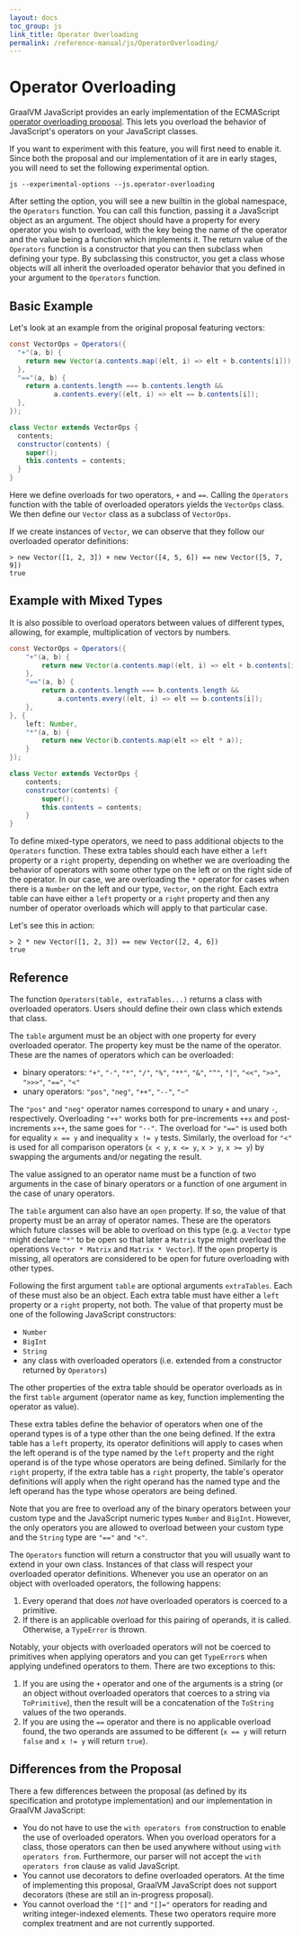 ```yaml
---
layout: docs
toc_group: js
link_title: Operator Overloading
permalink: /reference-manual/js/OperatorOverloading/
---
```

# Operator Overloading

GraalVM JavaScript provides an early implementation of the ECMAScript [operator overloading proposal](https://github.com/tc39/proposal-operator-overloading). This lets you overload the behavior of JavaScript's operators on your JavaScript classes.

If you want to experiment with this feature, you will first need to enable it. Since both the proposal and our implementation of it are in early stages, you will need to set the following experimental option.

```shell
js --experimental-options --js.operator-overloading
```

After setting the option, you will see a new builtin in the global namespace, the `Operators` function. You can call this function, passing it a JavaScript object as an argument. The object should have a property for every operator you wish to overload, with the key being the name of the operator and the value being a function which implements it. The return value of the `Operators` function is a constructor that you can then subclass when defining your type. By subclassing this constructor, you get a class whose objects will all inherit the overloaded operator behavior that you defined in your argument to the `Operators` function.

## Basic Example

Let's look at an example from the original proposal featuring vectors:

```java
const VectorOps = Operators({
  "+"(a, b) {
    return new Vector(a.contents.map((elt, i) => elt + b.contents[i]));
  },
  "=="(a, b) {
    return a.contents.length === b.contents.length &&
           a.contents.every((elt, i) => elt == b.contents[i]);
  },
});

class Vector extends VectorOps {
  contents;
  constructor(contents) {
    super();
    this.contents = contents;
  }
}
```

Here we define overloads for two operators, `+` and `==`. Calling the `Operators` function with the table of overloaded operators yields the `VectorOps` class. We then define our `Vector` class as a subclass of `VectorOps`.

If we create instances of `Vector`, we can observe that they follow our overloaded operator definitions:

```
> new Vector([1, 2, 3]) + new Vector([4, 5, 6]) == new Vector([5, 7, 9])
true
```

## Example with Mixed Types

It is also possible to overload operators between values of different types, allowing, for example, multiplication of vectors by numbers.

```java
const VectorOps = Operators({
    "+"(a, b) {
        return new Vector(a.contents.map((elt, i) => elt + b.contents[i]));
    },
    "=="(a, b) {
        return a.contents.length === b.contents.length &&
            a.contents.every((elt, i) => elt == b.contents[i]);
    },
}, {
    left: Number,
    "*"(a, b) {
        return new Vector(b.contents.map(elt => elt * a));
    }
});

class Vector extends VectorOps {
    contents;
    constructor(contents) {
        super();
        this.contents = contents;
    }
}
```

To define mixed-type operators, we need to pass additional objects to the `Operators` function. These extra tables should each have either a `left` property or a `right` property, depending on whether we are overloading the behavior of operators with some other type on the left or on the right side of the operator. In our case, we are overloading the `*` operator for cases when there is a `Number` on the left and our type, `Vector`, on the right. Each extra table can have either a `left` property or a `right` property and then any number of operator overloads which will apply to that particular case.

Let's see this in action:

```
> 2 * new Vector([1, 2, 3]) == new Vector([2, 4, 6])
true
```

## Reference

The function `Operators(table, extraTables...)` returns a class with overloaded operators. Users should define their own class which extends that class.

The `table` argument must be an object with one property for every overloaded operator. The property key must be the name of the operator. These are the names of operators which can be overloaded:

  * binary operators: `"+"`, `"-"`, `"*"`, `"/"`, `"%"`, `"**"`, `"&"`, `"^"`, `"|"`, `"<<"`, `">>"`, `">>>"`, `"=="`, `"<"`
  * unary operators: `"pos"`, `"neg"`, `"++"`, `"--"`, `"~"`

The `"pos"` and `"neg"` operator names correspond to unary `+` and unary `-`, respectively. Overloading `"++"` works both for pre-increments `++x` and post-increments `x++`, the same goes for `"--"`. The overload for `"=="` is used both for equality `x == y` and inequality `x != y` tests. Similarly, the overload for `"<"` is used for all comparison operators (`x < y`, `x <= y`, `x > y`, `x >= y`) by swapping the arguments and/or negating the result.

The value assigned to an operator name must be a function of two arguments in the case of binary operators or a function of one argument in the case of unary operators.

The `table` argument can also have an `open` property. If so, the value of that property must be an array of operator names. These are the operators which future classes will be able to overload on this type (e.g. a `Vector` type might declare `"*"` to be open so that later a `Matrix` type might overload the operations `Vector * Matrix` and `Matrix * Vector`). If the `open` property is missing, all operators are considered to be open for future overloading with other types.

Following the first argument `table` are optional arguments `extraTables`. Each of these must also be an object. Each extra table must have either a `left` property or a `right` property, not both. The value of that property must be one of the following JavaScript constructors:

  * `Number`
  * `BigInt`
  * `String`
  * any class with overloaded operators (i.e. extended from a constructor returned by `Operators`)

The other properties of the extra table should be operator overloads as in the first `table` argument (operator name as key, function implementing the operator as value).

These extra tables define the behavior of operators when one of the operand types is of a type other than the one being defined. If the extra table has a `left` property, its operator definitions will apply to cases when the left operand is of the type named by the `left` property and the right operand is of the type whose operators are being defined. Similarly for the `right` property, if the extra table has a `right` property, the table's operator definitions will apply when the right operand has the named type and the left operand has the type whose operators are being defined.

Note that you are free to overload any of the binary operators between your custom type and the JavaScript numeric types `Number` and `BigInt`. However, the only operators you are allowed to overload between your custom type and the `String` type are `"=="` and `"<"`.

The `Operators` function will return a constructor that you will usually want to extend in your own class. Instances of that class will respect your overloaded operator definitions. Whenever you use an operator on an object with overloaded operators, the following happens:

  1) Every operand that does *not* have overloaded operators is coerced to a primitive.
  2) If there is an applicable overload for this pairing of operands, it is called. Otherwise, a `TypeError` is thrown.

Notably, your objects with overloaded operators will not be coerced to primitives when applying operators and you can get `TypeError`s when applying undefined operators to them. There are two exceptions to this:

  1) If you are using the `+` operator and one of the arguments is a string (or an object without overloaded operators that coerces to a string via `ToPrimitive`), then the result will be a concatenation of the `ToString` values of the two operands.
  2) If you are using the `==` operator and there is no applicable overload found, the two operands are assumed to be different (`x == y` will return `false` and `x != y` will return `true`).


## Differences from the Proposal

There a few differences between the proposal (as defined by its specification and prototype implementation) and our implementation in GraalVM JavaScript:

  * You do not have to use the `with operators from` construction to enable the use of overloaded operators. When you overload operators for a class, those operators can then be used anywhere without using `with operators from`. Furthermore, our parser will not accept the `with operators from` clause as valid JavaScript.
  * You cannot use decorators to define overloaded operators. At the time of implementing this proposal, GraalVM JavaScript does not support decorators (these are still an in-progress proposal).
  * You cannot overload the `"[]"` and `"[]="` operators for reading and writing integer-indexed elements. These two operators require more complex treatment and are not currently supported.
